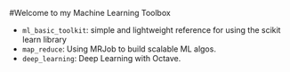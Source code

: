 #Welcome to my Machine Learning Toolbox

- `ml_basic_toolkit`: simple and lightweight reference for using the scikit learn library
- `map_reduce`: Using MRJob to build scalable ML algos.
- `deep_learning`: Deep Learning with Octave.